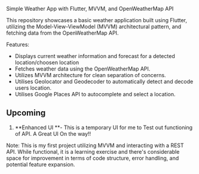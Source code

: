 Simple Weather App with Flutter, MVVM, and OpenWeatherMap API

 This repository showcases a basic weather application built using Flutter, utilizing the Model-View-ViewModel (MVVM) architectural pattern, and fetching data from the OpenWeatherMap API.

 Features:

 * Displays current weather information and forecast for a detected location/choosen location
 * Fetches weather data using the OpenWeatherMap API.
 * Utilizes MVVM architecture for clean separation of concerns.
 * Utilises Geolocator and Geodecoder to automatically detect and decode users location.
 * Utilises Google Places API to autocomplete and select a location.

 ## Upcoming
 
 1. **Enhanced UI **- This is a temporary UI for me to Test out functioning of API. A Great UI On the way!!

 Note: This is my first project utilizing MVVM and interacting with a REST API. While functional, it is a learning exercise and there's considerable space for improvement in terms of code structure, error handling, and potential feature expansion.
